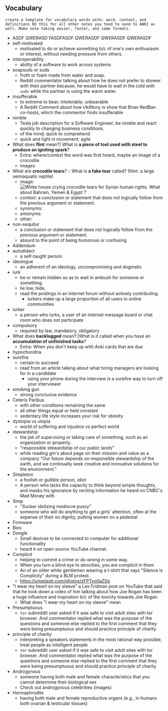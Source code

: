 ## Vocabulary

`
create a template for vocabulary words with: word, context, and definitions
DO this for all other notes you tend to send to ANKI as well. Make note taking easier, faster, and same formats.
`

- ASDF QWERASD FASDFASDF QWERASDF QWERASDF QWERASDF
- self-motivated
	- motivated to do or achieve something b/c of one's own enthusiasm or interest, without needing pressure from others.
- interoperability
	- ability of a software to work across systems
- soapsuds or suds
	- froth or foam made from water and soap.
	- Reddit commentator talking about how he does not prefer to shower with their partner because, he would have to wait in the cold with `suds` while the partner is using the warm water.
- insufferable
	- to extreme to bear; intolerable; unbearable
	- A Reddit Comment about how r/killtony is show that Brian RedBan co-hosts, which the commentor finds insufferable 
- nimble
	- Tesla job description for a Software Engineer; be nimble and react quickly  to changing business conditions.
	- of the mind; quick to comprehend
	- quick and light in movement; agile
- What does __flint__ mean?| What is __a piece of tool used with steel to produce an igniting spark__?
	- Extra: where/context the word was first heard, maybe an image of a crocodile
	- images
- What are __crocodile tears__? :: What is __a fake tear__ called? (Hint: a large semiaquatic reptile) <span style="color:white;font-size:10px;"><sup>123123123</sup></span>
	- image: ![White house crying crocodile tears for Syrian human rights. What about Bahrain, Yemen & Egypt ?](https://upload.wikimedia.org/wikipedia/commons/thumb/1/1c/Crocodile_tears_for_Syria.png/640px-Crocodile_tears_for_Syria.png)
	- context: a conclusion or statement that does not logically follow from the previous argument or statement.
	- synonyms:
	- antonyms:
	- other:
- non-sequitur
	- a conclusion or statement that does not logically follow from the previous argument or statement.
	- absurd to the point of being humorous or confusing
- Addendum
- autodidact
	- a self-taught person
- ideologue
	- an adherent of an ideology, uncompromising and dogmatic 
- lurk
	- be or remain hidden so as to wait in ambush for someone or something.
	- lie low, hide, 
	- read the postings in an internet forum without actively contributing.
		- lurkers make up a large proportion of all users in online communities
- lurker
	- a person who lurks, a user of an internet message board or chat room who does not participate
- compulsory
	- required by law, mandatory, obligatory
- What does __backlogged__ mean?:|What is it called when you have an __accumulation of unfinished tasks__?
	- Extra: When you don't keep up with Anki cards that are due
- hypochondria 	
- surefire
	- certain to succeed
	- read from an article talking about what hiring managers are looking for in a candidate
		- using your phone during the interview is a surefire way to turn off your interviewer
- smoking gun
	- strong conclusive evidence
- Ceteris Paribus
	- with other conditions remaining the same
	- all other things equal  or held constant
	- sedentary life style increases your risk for obesity
- dystopia vs utopia
	- world of suffering and injustice vs perfect world
- stewardship
	- the job of supervising or taking care of something, such as an organization or property.
	- "responsible stewardship of our public lands"
	- while reading gm's about page on their mission and value as a company "Our future depends on responsible stewardship of the earth, and we continually seek creative and innovative solutions for the environment."
- Simpleton
	- a foolish or gullible person, idiot
	- A person who lacks the capacity to think beyond simple thoughts, and masks his ignorance by reciting information he heard on CNBC's Mad Money with
- Simp
	- "Sucker idolizing mediocre pussy"
	- someone who will do anything to get a girls' attention, often at the expense of their on dignity, putting women on a pedestal
- Firmware
- Bios
- Dongle
	- Small devices to be connected to computer for additional functionality
	- heard it on open source YouTube channel.
- Complicit
	- helping to commit a crime or do wrong in some way.
	- When you turn a blind eye to atrocities, you are complicit in them
	- An of an older white gentlemen wearing a t-shirt that says "Silence is Complicity" during a BLM protest.
	- https://unsplash.com/photos/zFPTvo0aZ0g
- "I wear my heart on my sleeve" a Lex Fridman post on YouTube that said that he took down a video of him talking about how Joe Rogan has been a huge influence and inspiration b/c of the toxicity towards Joe Rogan.
	- What does "I wear my heart on my sleeve" mean
- Presumptuous
	- `tor` subreddit user asked if it was safe to visit adult sites with tor browser. And commentator replied what was the purpose of the questions and someone else replied to the first comment that they were being presumptuous and should practice principle of charity
- principle of charity
	- interpreting a speakers statements in the most rational way possible, treat people as intelligent people
	- `tor` subreddit user asked if it was safe to visit adult sites with tor browser. And commentator replied what was the purpose of the questions and someone else replied to the first comment that they were being presumptuous and should practice principle of charity
- Androgynous 
	- someone having both male and female characteristics that you cannot determine their biological sex 
	- Check out  androgynous celebrities (images)
- Hermaphrodite
	- having both male and female reproductive organs (e.g., in humans both ovarian & testicular tissues)